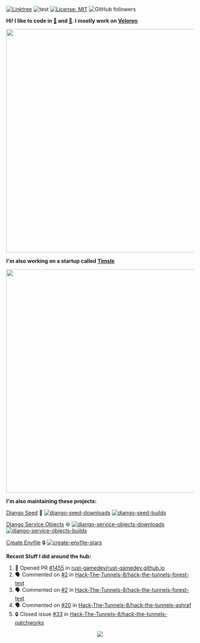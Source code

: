 [![Linktree](https://img.shields.io/badge/linktree-1de9b6?style=for-the-badge&logo=linktree&logoColor=white)](https://linktr.ee/angelonfira)
![test](https://hits.seeyoufarm.com/api/count/incr/badge.svg?url=https://github.com/AngelOnFira)
[![License: MIT](https://img.shields.io/badge/License-MIT-yellow.svg)](https://opensource.org/licenses/MIT)
![GitHub followers](https://img.shields.io/github/followers/angelonfira?style=social)

**Hi! I like to code in [:crab:](https://www.rust-lang.org/) and [:snake:](https://www.python.org/). I mostly work on [Veloren](https://veloren.net)**

<p align="center">
  <img width="600" src="https://media.discordapp.net/attachments/444005079410802699/730566298073038949/rsz_5f0656b6aa176.png">
</p>

**I'm also working on a startup called [Timsle](https://timsle.com)**

<p align="center">
  <img width="600" src="https://media.discordapp.net/attachments/444005079410802699/730566842674053130/rsz_5f0657242abb4.png">
</p>

**I'm also maintaining these projects:**

[Django Seed](https://github.com/Brobin/django-seed)
:seedling:
[![django-seed-downloads](https://pepy.tech/badge/django-seed)](https://pepy.tech/project/django-seed)
[![django-seed-builds](https://github.com/Brobin/django-seed/workflows/Test/badge.svg)](https://github.com/Brobin/django-seed)

[Django Service Objects](https://github.com/mixxorz/django-service-objects)
:gear:
[![django-service-objects-downloads](https://pepy.tech/badge/django-service-objects)](https://pepy.tech/project/django-service-objects)
[![django-service-objects-builds](https://github.com/mixxorz/django-service-objects/actions/workflows/test.yml/badge.svg)](https://github.com/mixxorz/django-service-objects/actions/workflows/test.yml)

[Create Envfile](https://github.com/SpicyPizza/create-envfile)
:lock:
[![create-envfile-stars](https://img.shields.io/github/stars/SpicyPizza/create-envfile?style=social)](https://github.com/SpicyPizza/create-envfile)

**Recent Stuff I did around the hub:**

<!--START_SECTION:activity-->
1. 💪 Opened PR [#1455](https://github.com/rust-gamedev/rust-gamedev.github.io/pull/1455) in [rust-gamedev/rust-gamedev.github.io](https://github.com/rust-gamedev/rust-gamedev.github.io)
2. 🗣 Commented on [#2](https://github.com/Hack-The-Tunnels-8/hack-the-tunnels-forest-test/issues/2#issuecomment-1741862317) in [Hack-The-Tunnels-8/hack-the-tunnels-forest-test](https://github.com/Hack-The-Tunnels-8/hack-the-tunnels-forest-test)
3. 🗣 Commented on [#2](https://github.com/Hack-The-Tunnels-8/hack-the-tunnels-forest-test/issues/2#issuecomment-1741862307) in [Hack-The-Tunnels-8/hack-the-tunnels-forest-test](https://github.com/Hack-The-Tunnels-8/hack-the-tunnels-forest-test)
4. 🗣 Commented on [#20](https://github.com/Hack-The-Tunnels-8/hack-the-tunnels-ashraf/issues/20#issuecomment-1741862170) in [Hack-The-Tunnels-8/hack-the-tunnels-ashraf](https://github.com/Hack-The-Tunnels-8/hack-the-tunnels-ashraf)
5. 🔒 Closed issue [#33](https://github.com/Hack-The-Tunnels-8/hack-the-tunnels-patchworks/issues/33) in [Hack-The-Tunnels-8/hack-the-tunnels-patchworks](https://github.com/Hack-The-Tunnels-8/hack-the-tunnels-patchworks)
<!--END_SECTION:activity-->

<p align="center">
  <img src="https://github-profile-trophy.vercel.app/?username=angelonfira&column=4&theme=nord&margin-w=15&margin-h=15">
</p>
